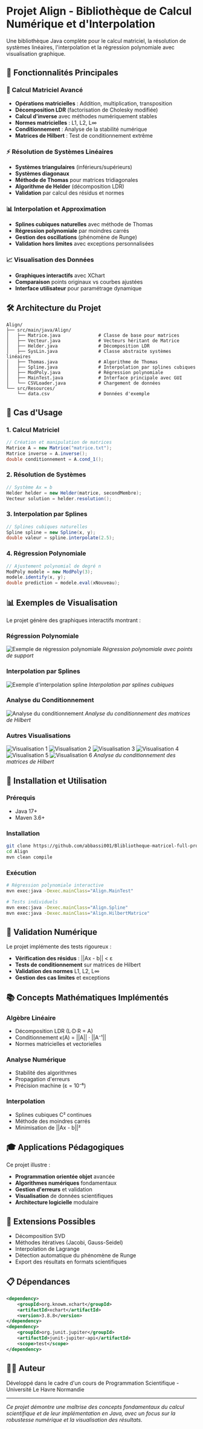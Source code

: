 # Projet Align - Bibliothèque de Calcul Numérique et d'Interpolation

Une bibliothèque Java complète pour le calcul matriciel, la résolution de systèmes linéaires, l'interpolation et la régression polynomiale avec visualisation graphique.

## 🚀 Fonctionnalités Principales

### 🔢 Calcul Matriciel Avancé
- **Opérations matricielles** : Addition, multiplication, transposition
- **Décomposition LDR** (factorisation de Cholesky modifiée)
- **Calcul d'inverse** avec méthodes numériquement stables
- **Normes matricielles** : L1, L2, L∞
- **Conditionnement** : Analyse de la stabilité numérique
- **Matrices de Hilbert** : Test de conditionnement extrême

### ⚡ Résolution de Systèmes Linéaires
- **Systèmes triangulaires** (inférieurs/supérieurs)
- **Systèmes diagonaux**
- **Méthode de Thomas** pour matrices tridiagonales
- **Algorithme de Helder** (décomposition LDR)
- **Validation** par calcul des résidus et normes

### 📊 Interpolation et Approximation
- **Splines cubiques naturelles** avec méthode de Thomas
- **Régression polynomiale** par moindres carrés
- **Gestion des oscillations** (phénomène de Runge)
- **Validation hors limites** avec exceptions personnalisées

### 📈 Visualisation des Données
- **Graphiques interactifs** avec XChart
- **Comparaison** points originaux vs courbes ajustées
- **Interface utilisateur** pour paramétrage dynamique

## 🛠️ Architecture du Projet

```
Align/
├── src/main/java/Align/
│   ├── Matrice.java              # Classe de base pour matrices
│   ├── Vecteur.java              # Vecteurs héritant de Matrice
│   ├── Helder.java               # Décomposition LDR
│   ├── SysLin.java               # Classe abstraite systèmes linéaires
│   ├── Thomas.java               # Algorithme de Thomas
│   ├── Spline.java               # Interpolation par splines cubiques
│   ├── ModPoly.java              # Régression polynomiale
│   ├── MainTest.java             # Interface principale avec GUI
│   └── CSVLoader.java            # Chargement de données
└── src/Resources/
    └── data.csv                  # Données d'exemple
```

## 🎯 Cas d'Usage


### 1. Calcul Matriciel
```java
// Création et manipulation de matrices
Matrice A = new Matrice("matrice.txt");
Matrice inverse = A.inverse();
double conditionnement = A.cond_1();
```

### 2. Résolution de Systèmes
```java
// Système Ax = b
Helder helder = new Helder(matrice, secondMembre);
Vecteur solution = helder.resolution();
```

### 3. Interpolation par Splines
```java
// Splines cubiques naturelles
Spline spline = new Spline(x, y);
double valeur = spline.interpolate(2.5);
```

### 4. Régression Polynomiale
```java
// Ajustement polynomial de degré n
ModPoly modele = new ModPoly(3);
modele.identify(x, y);
double prediction = modele.eval(xNouveau);
```

## 📊 Exemples de Visualisation

Le projet génère des graphiques interactifs montrant :

### Régression Polynomiale
![Exemple de régression polynomiale](image1.png)
*Régression polynomiale avec points de support*

### Interpolation par Splines
![Exemple d'interpolation spline](image2.png)
*Interpolation par splines cubiques*

### Analyse du Conditionnement
![Analyse du conditionnement](image3.png)
*Analyse du conditionnement des matrices de Hilbert*

### Autres Visualisations
![Visualisation 1](image1.png)
![Visualisation 2](Screenshot%20from%202025-03-13%2015-00-03.png)
![Visualisation 3](Screenshot%20from%202025-03-13%2023-32-42.png)
![Visualisation 4](Screenshot%20from%202025-03-13%2023-33-29.png)
![Visualisation 5](Screenshot%20from%202025-03-13%2023-34-03.png)
![Visualisation 6](Screenshot%20from%202025-03-13%2023-33-46.png)
*Analyse du conditionnement des matrices de Hilbert*

## 🔧 Installation et Utilisation

### Prérequis
- Java 17+
- Maven 3.6+

### Installation
```bash
git clone https://github.com/abbassi001/Blibliotheque-matricel-full-project.git
cd Align
mvn clean compile
```

### Exécution
```bash
# Régression polynomiale interactive
mvn exec:java -Dexec.mainClass="Align.MainTest"

# Tests individuels
mvn exec:java -Dexec.mainClass="Align.Spline"
mvn exec:java -Dexec.mainClass="Align.HilbertMatrice"
```

## 🧪 Validation Numérique

Le projet implémente des tests rigoureux :
- **Vérification des résidus** : ||Ax - b|| < ε
- **Tests de conditionnement** sur matrices de Hilbert
- **Validation des normes** L1, L2, L∞
- **Gestion des cas limites** et exceptions

## 📚 Concepts Mathématiques Implémentés

### Algèbre Linéaire
- Décomposition LDR (L·D·R = A)
- Conditionnement κ(A) = ||A|| · ||A⁻¹||
- Normes matricielles et vectorielles

### Analyse Numérique
- Stabilité des algorithmes
- Propagation d'erreurs
- Précision machine (ε = 10⁻⁶)

### Interpolation
- Splines cubiques C² continues  
- Méthode des moindres carrés
- Minimisation de ||Ax - b||²

## 🎓 Applications Pédagogiques

Ce projet illustre :
- **Programmation orientée objet** avancée
- **Algorithmes numériques** fondamentaux
- **Gestion d'erreurs** et validation
- **Visualisation** de données scientifiques
- **Architecture logicielle** modulaire

## 🔬 Extensions Possibles

- Décomposition SVD
- Méthodes itératives (Jacobi, Gauss-Seidel)
- Interpolation de Lagrange
- Détection automatique du phénomène de Runge
- Export des résultats en formats scientifiques

## 📋 Dépendances

```xml
<dependency>
    <groupId>org.knowm.xchart</groupId>
    <artifactId>xchart</artifactId>
    <version>3.8.8</version>
</dependency>
<dependency>
    <groupId>org.junit.jupiter</groupId>
    <artifactId>junit-jupiter-api</artifactId>
    <scope>test</scope>
</dependency>
```

## 👨‍💻 Auteur

Développé dans le cadre d'un cours de Programmation Scientifique - Université Le Havre Normandie 

---

*Ce projet démontre une maîtrise des concepts fondamentaux du calcul scientifique et de leur implémentation en Java, avec un focus sur la robustesse numérique et la visualisation des résultats.*
